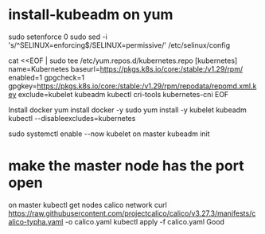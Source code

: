 # install-kubeadm on yum
sudo setenforce 0
sudo sed -i 's/^SELINUX=enforcing$/SELINUX=permissive/' /etc/selinux/config

cat <<EOF | sudo tee /etc/yum.repos.d/kubernetes.repo
[kubernetes]
name=Kubernetes
baseurl=https://pkgs.k8s.io/core:/stable:/v1.29/rpm/
enabled=1
gpgcheck=1
gpgkey=https://pkgs.k8s.io/core:/stable:/v1.29/rpm/repodata/repomd.xml.key
exclude=kubelet kubeadm kubectl cri-tools kubernetes-cni
EOF

Install docker yum install docker -y 
sudo yum install -y kubelet kubeadm kubectl --disableexcludes=kubernetes


sudo systemctl enable --now kubelet
on master kubeadm init 
# make the master node has the port open 

on master kubectl get nodes
calico network 
curl https://raw.githubusercontent.com/projectcalico/calico/v3.27.3/manifests/calico-typha.yaml -o calico.yaml
kubectl apply -f calico.yaml
Good
